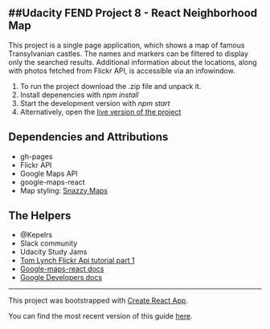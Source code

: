##Udacity FEND Project 8 - React Neighborhood Map
---

This project is a single page application, which shows a map of famous Transylvanian castles. The names and markers can be filtered to display only the searched results. Additional information about the locations, along with photos fetched from Flickr API, is accessible via an infowindow.

1. To run the project download the .zip file and unpack it.
2. Install depenencies with _npm install_
2. Start the development version with _npm start_
3. Alternatively, open the [live version of the project](https://ewastasiak.github.io/neighborhood-map-react/)

## Dependencies and Attributions

- gh-pages
- Flickr API
- Google Maps API
- google-maps-react
- Map styling: [Snazzy Maps](https://snazzymaps.com/style/30/cobalt)

## The Helpers
- @Kepelrs
- Slack community
- Udacity Study Jams
- [Tom Lynch Flickr Api tutorial part 1](https://www.youtube.com/watch?v=RkXotG7YUek)
- [Google-maps-react docs](https://www.npmjs.com/package/google-maps-react)
- [Google Developers docs](https://developers.google.com/maps/documentation/javascript/tutorial)





---
This project was bootstrapped with [Create React App](https://github.com/facebookincubator/create-react-app).

You can find the most recent version of this guide [here](https://github.com/facebookincubator/create-react-app/blob/master/packages/react-scripts/template/README.md).
